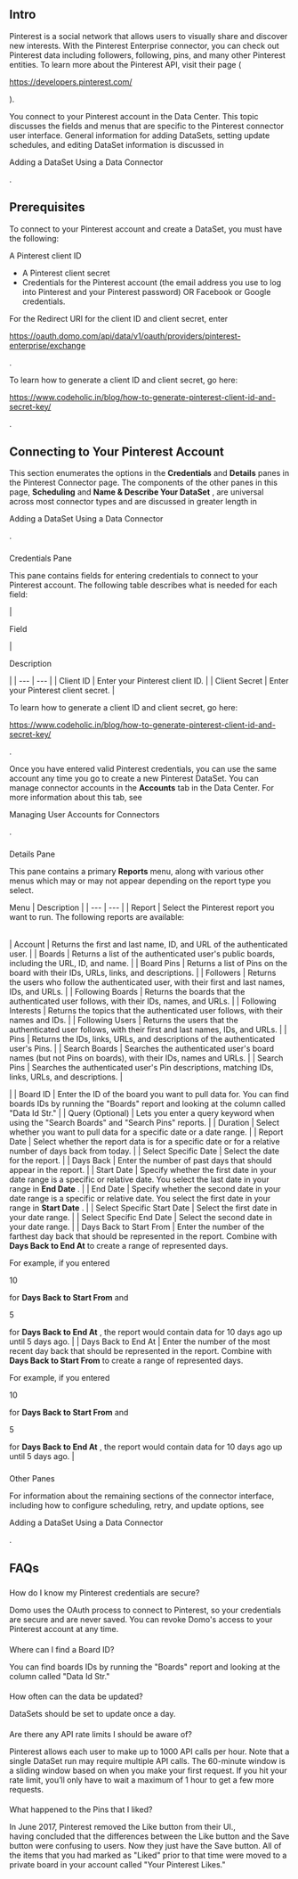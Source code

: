 

Intro
-------

Pinterest is a social network that allows users to visually share and discover new interests. With the Pinterest Enterprise connector, you can check out Pinterest data including followers, following, pins, and many other Pinterest entities. To learn more about the Pinterest API, visit their page (

https://developers.pinterest.com/

).


 You connect to your Pinterest account in the Data Center. This topic discusses the fields and menus that are specific to the Pinterest connector user interface. General information for adding DataSets, setting update schedules, and editing DataSet information is discussed in

Adding a DataSet Using a Data Connector

.


 Prerequisites
---------------

To connect to your Pinterest account and create a DataSet, you must have the following:

 A Pinterest client ID
* A Pinterest client secret
* Credentials for the Pinterest account (the email address you use to log into Pinterest and your Pinterest password) OR Facebook or Google credentials.

For the Redirect URI for the client ID and client secret, enter

https://oauth.domo.com/api/data/v1/oauth/providers/pinterest-enterprise/exchange

.


 To learn how to generate a client ID and client secret, go here:

https://www.codeholic.in/blog/how-to-generate-pinterest-client-id-and-secret-key/

.


 Connecting to Your Pinterest Account
--------------------------------------


 This section enumerates the options in the
 **Credentials**
 and
 **Details**
 panes in the Pinterest Connector page. The components of the other panes in this page,
 **Scheduling**
 and
 **Name & Describe Your DataSet**
 , are universal across most connector types and are discussed in greater length in

Adding a DataSet Using a Data Connector

.


###

Credentials Pane


 This pane contains fields for entering credentials to connect to your Pinterest account. The following table describes what is needed for each field:


|

Field

|

Description

|
| --- | --- |
|
 Client ID
  |
 Enter your Pinterest client ID.
  |
|
 Client Secret
  |
 Enter your Pinterest client secret.
  |

To learn how to generate a client ID and client secret, go here:

https://www.codeholic.in/blog/how-to-generate-pinterest-client-id-and-secret-key/

.

Once you have entered valid Pinterest credentials, you can use the same account any time you go to create a new Pinterest DataSet. You can manage connector accounts in the
 **Accounts**
 tab in the Data Center. For more information about this tab, see

Managing User Accounts for Connectors

.


###
 Details Pane

This pane contains a primary
 **Reports**
 menu, along with various other menus which may or may not appear depending on the report type you select.


 Menu
  |
 Description
  |
| --- | --- |
|
 Report
  |
 Select the Pinterest report you want to run. The following reports are available:


|  |  |
| --- | --- |
|
 Account
  |
 Returns the first and last name, ID, and URL of the authenticated user.
  |
|
 Boards
  |
 Returns a list of the authenticated user's public boards, including the URL, ID, and name.
  |
|
 Board Pins
  |
 Returns a list of Pins on the board with their IDs, URLs, links, and descriptions.
  |
|
 Followers
  |
 Returns the users who follow the authenticated user, with their first and last names, IDs, and URLs.
  |
|
 Following Boards
  |
 Returns the boards that the authenticated user follows, with their IDs, names, and URLs.
  |
|
 Following Interests
  |
 Returns the topics that the authenticated user follows, with their names and IDs.
  |
|
 Following Users
  |
 Returns the users that the authenticated user follows, with their first and last names, IDs, and URLs.
  |
|
 Pins
  |
 Returns the IDs, links, URLs, and descriptions of the authenticated user's Pins.
  |
|
 Search Boards
  |
 Searches the authenticated user's board names (but not Pins on boards), with their IDs, names and URLs.
  |
|
 Search Pins
  |
 Searches the authenticated user's Pin descriptions, matching IDs, links, URLs, and descriptions.
  |

|
|
 Board ID
  |
 Enter the ID of the board you want to pull data for. You can find boards IDs by running the "Boards" report and looking at the column called "Data Id Str."
  |
|
 Query (Optional)
  |
 Lets you enter a query keyword when using the "Search Boards" and "Search Pins" reports.
  |
|
 Duration
  |
 Select whether you want to pull data for a specific date or a date range.
  |
|
 Report Date
  |
 Select whether the report data is for a specific date or for a relative number of days back from today.
  |
|
 Select Specific Date
  |
 Select the date for the report.
  |
|
 Days Back
  |
 Enter the number of past days that should appear in the report.
  |
|
 Start Date
  |
 Specify whether the first date in your date range is a specific or relative date. You select the last date in your range in
 **End Date**
 .
  |
|
 End Date
  |
 Specify whether the second date in your date range is a specific or relative date. You select the first date in your range in
 **Start Date**
 .
  |
|
 Select Specific Start Date
  |
 Select the first date in your date range.
  |
|
 Select Specific End Date
  |
 Select the second date in your date range.
  |
|
 Days Back to Start From
  |
 Enter the number of the farthest day back that should be represented in the report. Combine with
 **Days Back to End At**
 to create a range of represented days.


 For example, if you entered

10

for
 **Days Back to Start From**
 and

5

for
 **Days Back to End At**
 , the report would contain data for 10 days ago up until 5 days ago.
  |
|
 Days Back to End At
  |
 Enter the number of the most recent day back that should be represented in the report. Combine with
 **Days Back to Start From**
 to create a range of represented days.


 For example, if you entered

10

for
 **Days Back to Start From**
 and

5

for
 **Days Back to End At**
 , the report would contain data for 10 days ago up until 5 days ago.
  |


###
 Other Panes

For information about the remaining sections of the connector interface, including how to configure scheduling, retry, and update options, see

Adding a DataSet Using a Data Connector

.


 FAQs
------


#####
 How do I know my Pinterest credentials are secure?

Domo uses the OAuth process to connect to Pinterest, so your credentials are secure and are never saved. You can revoke Domo's access to your Pinterest account at any time.

####
 Where can I find a Board ID?

You can find boards IDs by running the "Boards" report and looking at the column called "Data Id Str."

####
 How often can the data be updated?

DataSets should be set to update once a day.

####
 Are there any API rate limits I should be aware of?

Pinterest allows each user to make up to 1000 API calls per hour. Note that a single DataSet run may require multiple API calls. The 60-minute window is a sliding window based on when you make your first request. If you hit your rate limit, you’ll only have to wait a maximum of 1 hour to get a few more requests.

####
 What happened to the Pins that I liked?

In June 2017, Pinterest removed the Like button from their UI., having concluded that the differences between the Like button and the Save button were confusing to users. Now they just have the Save button. All of the items that you had marked as "Liked" prior to that time were moved to a private board in your account called "Your Pinterest Likes."

